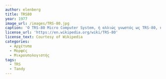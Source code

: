 ```yaml
---
author: elenberg
title: TRS80
year: 1977
image_url: /images/TRS-80.jpg
caption: 'Ο TRS-80 Micro Computer System, ή αλλιώς γνωστός ως TRS-80, ήταν ένας μικρουπολογιστής πού πρωτοέκανε την εμφάνισή του το 1977. Ήταν ένας από τους πρώτους υπολογιστές για οικιακή χρήση μαζικής παραγωγής και πώλησης που δημιοθργήθξκε απο την εταιρεία Tandy. Η Tandy ήταν μία από τις τρεις εταιρείες (μαζί με την Commodore International και την Apple ) που ξεκίνησαν την επανάσταση των προσωπικών υπολογιστών το 1977, εισάγοντας ολοκληρωμένους προεγκατεστημένους μικροϋπολογιστές αντί για κιτ. Ο καένας μπορούσε να τον αγοράσει στα καταστήματα Radio Shack, μια αλυσίδα καταστημάτων λιανικής πώλησης.'
license_url: 'https://en.wikipedia.org/wiki/TRS-80'
license_text: Courtesy of Wikipedia
categories:
  - Αρχέτυπα
  - Μορφές
  - Μικρουπολογιστής
tags:
  - TRS
  - Tandy
---
```

